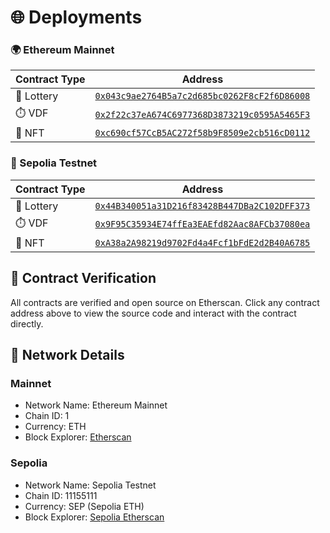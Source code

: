 # 🌐 Deployments

### 🌍 Ethereum Mainnet

| Contract Type | Address                                                                                                                 |
| ------------- | ----------------------------------------------------------------------------------------------------------------------- |
| 🎲 Lottery    | [`0x043c9ae2764B5a7c2d685bc0262F8cF2f6D86008`](https://etherscan.io/address/0x043c9ae2764B5a7c2d685bc0262F8cF2f6D86008) |
| ⏱️ VDF        | [`0x2f22c37eA674C6977368D3873219c0595A5465F3`](https://etherscan.io/address/0x2f22c37eA674C6977368D3873219c0595A5465F3) |
| 🎨 NFT        | [`0xc690cf57CcB5AC272f58b9F8509e2cb516cD0112`](https://etherscan.io/address/0xc690cf57CcB5AC272f58b9F8509e2cb516cD0112) |

### 🔷 Sepolia Testnet

| Contract Type | Address                                                                                                                         |
| ------------- | ------------------------------------------------------------------------------------------------------------------------------- |
| 🎲 Lottery    | [`0x44B340051a31D216f83428B447DBa2C102DFF373`](https://sepolia.etherscan.io/address/0x44B340051a31D216f83428B447DBa2C102DFF373) |
| ⏱️ VDF        | [`0x9F95C35934E74ffEa3EAEfd82Aac8AFCb37080ea`](https://sepolia.etherscan.io/address/0x9F95C35934E74ffEa3EAEfd82Aac8AFCb37080ea) |
| 🎨 NFT        | [`0xA38a2A98219d9702Fd4a4Fcf1bFdE2d2B40A6785`](https://sepolia.etherscan.io/address/0xA38a2A98219d9702Fd4a4Fcf1bFdE2d2B40A6785) |

## 📝 Contract Verification

All contracts are verified and open source on Etherscan. Click any contract address above to view the source code and interact with the contract directly.

## 🔄 Network Details

### Mainnet

- Network Name: Ethereum Mainnet
- Chain ID: 1
- Currency: ETH
- Block Explorer: [Etherscan](https://etherscan.io)

### Sepolia

- Network Name: Sepolia Testnet
- Chain ID: 11155111
- Currency: SEP (Sepolia ETH)
- Block Explorer: [Sepolia Etherscan](https://sepolia.etherscan.io)
